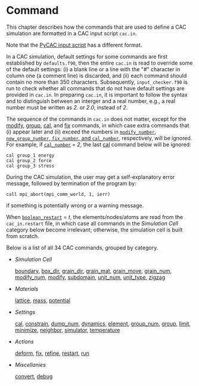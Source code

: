 # Command

This chapter describes how the commands that are used to define a CAC simulation are formatted in a CAC input script `cac.in`.

Note that the [PyCAC input script](../chapter4/README.md) has a different format.

In a CAC simulation, default settings for some commands are first established by `defaults.f90`, then the entire `cac.in` is read to override some of the default settings: (i) a blank line or a line with the "\#" character in column one (a comment line) is discarded, and (ii) each command should contain no more than 350 characters. Subsequently, `input_checker.f90` is run to check whether all commands that do not have default settings are provided in `cac.in`. In preparing `cac.in`, it is important to follow the syntax and to distinguish between an interger and a real number, e.g., a real number must be written as _2._ or _2.0_, instead of _2_.

The sequence of the commands in `cac.in` does not matter, except for the [modify](modify.md), [group](group.md), [cal](cal.md), and [fix](fix.md) commands, in which case extra commands that (i) appear later and (ii) exceed the numbers in [`modify_number`](modify_num.md), [`new_group_number`, `fix_number`, and `cal_number`](group_num.md), respectively, will be ignored. For example, if [`cal_number`](group_num.md) = _2_, the last [cal](cal.md) command below will be ignored:

	cal group_1 energy
	cal group_2 force
	cal group_3 stress

During the CAC simulation, the user may get a self-explanatory error message, followed by termination of the program by:

	call mpi_abort(mpi_comm_world, 1, ierr)

if something is potentially wrong or a warning message.

When [`boolean_restart`](restart.md) = _t_, the elements/nodes/atoms are read from the `cac_in.restart` file, in which case all commands in the _Simulation Cell_ category below become irrelevant; otherwise, the simulation cell is built from scratch.

Below is a list of all 34 CAC commands, grouped by category.

* _Simulation Cell_

	[boundary](boundary.md), [box_dir](box_dir.md), [grain\_dir](grain_dir.md), [grain\_mat](grain_mat.md), [grain\_move](grain_move.md), [grain\_num](grain_num.md), [modify\_num](modify_num.md), [modify](modify.md), [subdomain](subdomain.md), [unit_num](unit_num.md), [unit_type](unit_type.md), [zigzag](zigzag.md)

* _Materials_

	[lattice](lattice.md), [mass](mass.md), [potential](potential.md)

* _Settings_

	[cal](cal.md), [constrain](constrain.md), [dump\_num](dump_num.md), [dynamics](dynamics.md), [element](element.md), [group\_num](group_num.md), [group](group.md), [limit](limit.md), [minimize](minimize.md), [neighbor](neighbor.md), [simulator](simulator.md), [temperature](temperature.md)

* _Actions_

	[deform](deform.md), [fix](fix.md), [refine](refine.md), [restart](restart.md), [run](run.md)

* _Miscellanies_

	[convert](convert.md), [debug](debug.md)
